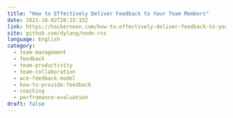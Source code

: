 ```yaml
---
title: "How to Effectively Deliver Feedback to Your Team Members"
date: 2021-10-02T20:15:33Z
link: https://hackernoon.com/how-to-effectively-deliver-feedback-to-your-team-members?source=rss&utm_medium=RSS&utm_source=news.12bit.vn
site: github.com/dylang/node-rss
language: English
category:
  - team-management
  - feedback
  - team-productivity
  - team-collaboration
  - ace-feedback-model
  - how-to-provide-feedback
  - coaching
  - perfromance-evaluation
draft: false
---
```

